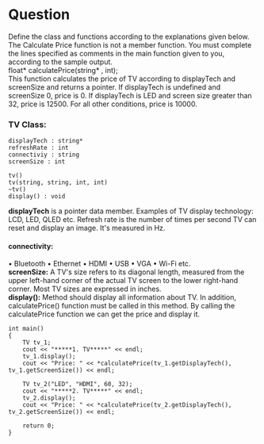 # Question
Define the class and functions according to the explanations given below. The Calculate Price function is
not a member function. You must complete the lines specified as comments in the main function given
to you, according to the sample output.
<br/>
float* calculatePrice(string* , int);
<br/>
This function calculates the price of TV according to displayTech and screenSize and returns a pointer. If
displayTech is undefined and screenSize 0, price is 0. If displayTech is LED and screen size greater than
32, price is 12500. For all other conditions, price is 10000.
<br/>

<h3>TV Class:</h3>

```
displayTech : string*
refreshRate : int
connectiviy : string
screenSize : int

tv()
tv(string, string, int, int)
~tv()
display() : void
```
<b>displayTech</b> is a pointer data member. Examples of TV display technology: LCD, LED, QLED etc.
Refresh rate is the number of times per second TV can reset and display an image. It's measured in Hz.
<h4>connectivity:</h4>
• Bluetooth
• Ethernet
• HDMI
• USB
• VGA
• Wi-Fi etc.
<br/>
<b>screenSize:</b> A TV's size refers to its diagonal length, measured from the upper left-hand corner
of the actual TV screen to the lower right-hand corner. Most TV sizes are expressed in inches.
<br/>
<b>display():</b> Method should display all information about TV. In addition, calculatePrice() function
must be called in this method. By calling the calculatePrice function we can get the price and
display it.

```
int main()
{
    TV tv_1;
    cout << "*****1. TV*****" << endl;
    tv_1.display();
    cout << "Price: " << *calculatePrice(tv_1.getDisplayTech(), tv_1.getScreenSize()) << endl;
    
    TV tv_2("LED", "HDMI", 60, 32);
    cout << "*****2. TV*****" << endl;
    tv_2.display();
    cout << "Price: " << *calculatePrice(tv_2.getDisplayTech(), tv_2.getScreenSize()) << endl;
    
    return 0;
}
```
